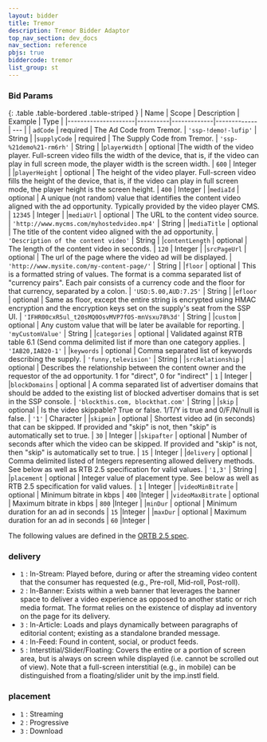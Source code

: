 ```yaml
---
layout: bidder
title: Tremor 
description: Tremor Bidder Adaptor
top_nav_section: dev_docs
nav_section: reference
pbjs: true
biddercode: tremor
list_group: st
---
```


### Bid Params

{: .table .table-bordered .table-striped }
| Name                | Scope    | Description | Example     | Type |
|---------------------|----------|-------------|-------------| --- |
| `adCode` | required | The Ad Code from Tremor. | `'ssp-!demo!-lufip'` | String |
|`supplyCode` | required | The Supply Code from Tremor. | `'ssp-%21demo%21-rm6rh'` | String |
|`playerWidth` | optional |The width of the video player. Full-screen video fills the width of the device, that is, if the video can play in full screen mode, the player width is the screen width. | `600` | Integer |
|`playerHeight` | optional | The height of the video player. Full-screen video fills the height of the device, that is, if the video can play in full screen mode, the player height is the screen height. | `400` | Integer |
|`mediaId` | optional | A unique (not random) value that identifies the content video aligned with the ad opportunity. Typically provided by the video player CMS. | `12345` | Integer |
|`mediaUrl` | optional | The URL to the content video source. | `'http://www.mycms.com/myhostedvideo.mp4'` | String |
|`mediaTitle` | optional | The title of the content video aligned with the ad opportunity. | `'Description of the content video'` | String |
|`contentLength` | optional | The length of the content video in seconds. | `120` | Integer |
|`srcPageUrl` | optional | The url of the page where the video ad will be displayed. | `'http://www.mysite.com/my-content-page/'` | String |
|`floor` | optional | This is a formatted string of values. The format is a comma separated list of "currency pairs". Each pair consists of a currency code and the floor for that currency, separated by a colon. | `'USD:5.00,AUD:7.25'` | String |
|`efloor` | optional | Same as floor, except the entire string is encrypted using HMAC encryption and the encryption keys set on the supply's seat from the SSP UI. | `'IFHR00cxR5ul_t20sMQ0OsvMVP7fOS-mnVsxu78%3d'` | String |
|`custom` | optional | Any custom value that will be later be available for reporting. | `'myCustomValue'` | String |
|`categories` | optional | Validated against RTB table 6.1 (Send comma delimited list if more than one category applies. | `'IAB20,IAB20-1'` | 
|`keywords` | optional | Comma separated list of keywords describing the supply. | `'funny,television'` | String |
|`srcRelationship` | optional | Describes the relationship between the content owner and the requestor of the ad opportunity. 1 for "direct", 0 for "indirect" | `1` | Integer |
|`blockDomains` | optional | A comma separated list of advertiser domains that should be added to the existing list of blocked advertiser domains that is set in the SSP console. | `'blockthis.com, blockthat.com'` | String |
|`skip` | optional | Is the video skippable? True or false. 1/T/Y is true and 0/F/N/null is false. | `'1'` | Character |
|`skipmin` | optional | Shortest video ad (in seconds) that can be skipped. If provided and "skip" is not, then "skip" is automatically set to true. | `30` | Integer |
|`skipafter` | optional | Number of seconds after which the video can be skipped. If provided and "skip" is not, then "skip" is automatically set to true. | `15` | Integer |
|`delivery` | optional | Comma delimited listed of Integers representing allowed delivery methods. See below as well as RTB 2.5 specification for valid values. | `'1,3'` | String |
|`placement` | optional | Integer value of placement type. See below as well as RTB 2.5 specification for valid values. | `1` | Integer |
|`videoMinBitrate` | optional | Minimum bitrate in kbps | `400` |Integer |
|`videoMaxBitrate` | optional | Maximum bitrate in kbps | `800` |Integer |
|`minDur` | optional | Minimum duration for an ad in seconds | `15` |Integer |
|`maxDur` | optional | Maximum duration for an ad in seconds | `60` |Integer |

  
The following values are defined in the [ORTB 2.5 spec](https://www.iab.com/wp-content/uploads/2016/03/OpenRTB-API-Specification-Version-2-5-FINAL.pdf).

<a name="tremor-video"></a>

### delivery

+ `1` : In-Stream: Played before, during or after the streaming video content that the consumer has requested (e.g., Pre-roll, Mid-roll, Post-roll).
+ `2` : In-Banner: Exists within a web banner that leverages the banner space to deliver a video experience as opposed to another static or rich media format. The format relies on the existence of display ad inventory on the page for its delivery.
+ `3` : In-Article: Loads and plays dynamically between paragraphs of editorial content; existing as a standalone branded message.
+ `4` : In-Feed: Found in content, social, or product feeds.
+ `5` : Interstitial/Slider/Floating: Covers the entire or a portion of screen area, but is always on screen while displayed (i.e. cannot be scrolled out of view). Note that a full-screen interstitial (e.g., in mobile) can be distinguished from a floating/slider unit by the imp.instl field.

### placement

+ `1` : Streaming
+ `2` : Progressive
+ `3` : Download
